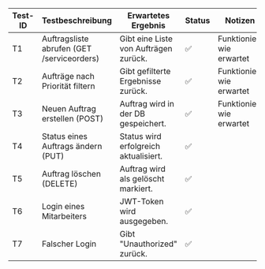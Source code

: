 ﻿| Test-ID | Testbeschreibung                              | Erwartetes Ergebnis                          | Status | Notizen                       |
|---------|------------------------------------------------|---------------------------------------------|--------|-------------------------------|
| T1      | Auftragsliste abrufen (GET /serviceorders)     | Gibt eine Liste von Aufträgen zurück.       | ✅     | Funktioniert wie erwartet     |
| T2      | Aufträge nach Priorität filtern               | Gibt gefilterte Ergebnisse zurück.          | ✅     | Funktioniert wie erwartet     |
| T3      | Neuen Auftrag erstellen (POST)                | Auftrag wird in der DB gespeichert.         | ✅     | Funktioniert wie erwartet     |
| T4      | Status eines Auftrags ändern (PUT)            | Status wird erfolgreich aktualisiert.       | ✅     |                               |
| T5      | Auftrag löschen (DELETE)                      | Auftrag wird als gelöscht markiert.         | ✅     |                               |
| T6      | Login eines Mitarbeiters                      | JWT-Token wird ausgegeben.                  | ✅     |                               |
| T7      | Falscher Login                                | Gibt "Unauthorized" zurück.                | ✅     |                               |
